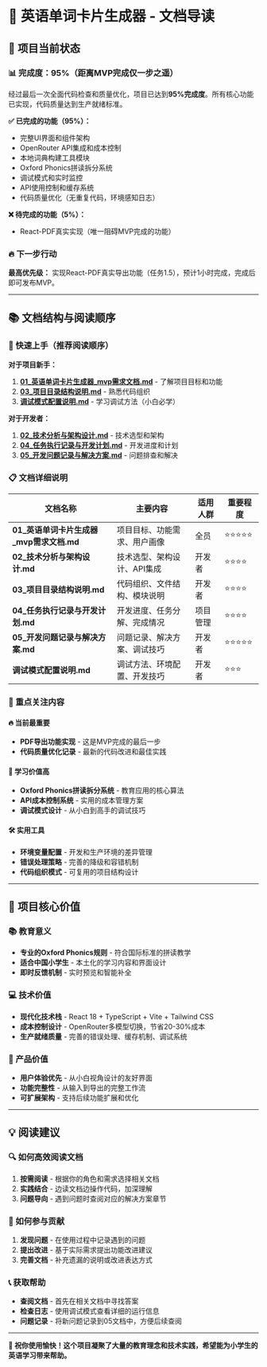 # 📖 英语单词卡片生成器 - 文档导读

## 🎯 项目当前状态

### 📊 完成度：95%（距离MVP完成仅一步之遥）

经过最后一次全面代码检查和质量优化，项目已达到**95%完成度**。所有核心功能已实现，代码质量达到生产就绪标准。

**✅ 已完成的功能（95%）：**
- 完整UI界面和组件架构
- OpenRouter API集成和成本控制  
- 本地词典构建工具模块
- Oxford Phonics拼读拆分系统
- 调试模式和实时监控
- API使用控制和缓存系统
- 代码质量优化（无重复代码，环境感知日志）

**❌ 待完成的功能（5%）：**
- React-PDF真实实现（唯一阻碍MVP完成的功能）

### 🔥 下一步行动
**最高优先级：** 实现React-PDF真实导出功能（任务1.5），预计1小时完成，完成后即可发布MVP。

---

## 📚 文档结构与阅读顺序

### 🚀 快速上手（推荐阅读顺序）

**对于项目新手：**
1. **[01_英语单词卡片生成器_mvp需求文档.md](./01_英语单词卡片生成器_mvp需求文档.md)** - 了解项目目标和功能
2. **[03_项目目录结构说明.md](./03_项目目录结构说明.md)** - 熟悉代码组织
3. **[调试模式配置说明.md](./调试模式配置说明.md)** - 学习调试方法（小白必学）

**对于开发者：**
1. **[02_技术分析与架构设计.md](./02_技术分析与架构设计.md)** - 技术选型和架构
2. **[04_任务执行记录与开发计划.md](./04_任务执行记录与开发计划.md)** - 开发进度和计划
3. **[05_开发问题记录与解决方案.md](./05_开发问题记录与解决方案.md)** - 问题排查和解决

### 📋 文档详细说明

| 文档名称 | 主要内容 | 适用人群 | 重要程度 |
|----------|----------|----------|----------|
| **01_英语单词卡片生成器_mvp需求文档.md** | 项目目标、功能需求、用户画像 | 全员 | ⭐⭐⭐⭐⭐ |
| **02_技术分析与架构设计.md** | 技术选型、架构设计、API集成 | 开发者 | ⭐⭐⭐⭐ |
| **03_项目目录结构说明.md** | 代码组织、文件结构、模块说明 | 开发者 | ⭐⭐⭐⭐ |
| **04_任务执行记录与开发计划.md** | 开发进度、任务分解、完成情况 | 项目管理 | ⭐⭐⭐⭐ |
| **05_开发问题记录与解决方案.md** | 问题记录、解决方案、调试技巧 | 开发者 | ⭐⭐⭐⭐⭐ |
| **调试模式配置说明.md** | 调试方法、环境配置、开发技巧 | 开发者 | ⭐⭐⭐ |

### 🎯 重点关注内容

#### 🔥 当前最重要
- **PDF导出功能实现** - 这是MVP完成的最后一步
- **代码质量优化记录** - 最新的代码改进和最佳实践

#### 📖 学习价值高
- **Oxford Phonics拼读拆分系统** - 教育应用的核心算法
- **API成本控制系统** - 实用的成本管理方案
- **调试模式设计** - 从小白到高手的调试技巧

#### 🛠️ 实用工具
- **环境变量配置** - 开发和生产环境的差异管理
- **错误处理策略** - 完善的降级和容错机制
- **代码组织模式** - 可复用的项目结构设计

---

## 🎯 项目核心价值

### 📚 教育意义
- **专业的Oxford Phonics规则** - 符合国际标准的拼读教学
- **适合中国小学生** - 本土化的学习内容和界面设计
- **即时反馈机制** - 实时预览和智能补全

### 💻 技术价值
- **现代化技术栈** - React 18 + TypeScript + Vite + Tailwind CSS
- **成本控制设计** - OpenRouter多模型切换，节省20-30%成本
- **生产就绪质量** - 完善的错误处理、缓存机制、调试系统

### 🎨 产品价值
- **用户体验优先** - 从小白视角设计的友好界面
- **功能完整性** - 从输入到导出的完整工作流
- **可扩展架构** - 支持后续功能扩展和优化

---

## 💡 阅读建议

### 🔍 如何高效阅读文档
1. **按需阅读** - 根据你的角色和需求选择相关文档
2. **实践结合** - 边读文档边操作代码，加深理解
3. **问题导向** - 遇到问题时查阅对应的解决方案章节

### 🤝 如何参与贡献
1. **发现问题** - 在使用过程中记录遇到的问题
2. **提出改进** - 基于实际需求提出功能改进建议
3. **完善文档** - 补充遗漏的说明或改进表达方式

### 📞 获取帮助
- **查阅文档** - 首先在相关文档中寻找答案
- **检查日志** - 使用调试模式查看详细的运行信息
- **问题记录** - 将新问题记录到05文档中，方便后续查阅

---

**🎉 祝你使用愉快！这个项目凝聚了大量的教育理念和技术实践，希望能为小学生的英语学习带来帮助。** 